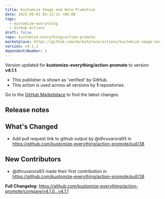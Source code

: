 ```yaml
---
title: Kustomize Image and Helm Promotion
date: 2023-09-01 03:13:11 +00:00
tags:
  - kustomize-everything
  - GitHub Actions
draft: false
repo: kustomize-everything/action-promote
marketplace: https://github.com/marketplace/actions/kustomize-image-and-helm-promotion
version: v4.1.1
dependentsNumber: 1
---
```



Version updated for **kustomize-everything/action-promote** to version **v4.1.1**.
- This publisher is shown as 'verified' by GitHub.
- This action is used across all versions by **1** repositories.

Go to the [GitHub Marketplace](https://github.com/marketplace/actions/kustomize-image-and-helm-promotion) to find the latest changes.

## Release notes

## What's Changed
* Add pull request link to github output by @dhruvarora93 in https://github.com/kustomize-everything/action-promote/pull/38

## New Contributors
* @dhruvarora93 made their first contribution in https://github.com/kustomize-everything/action-promote/pull/38

**Full Changelog**: https://github.com/kustomize-everything/action-promote/compare/v4.1.0...v4.1.1
